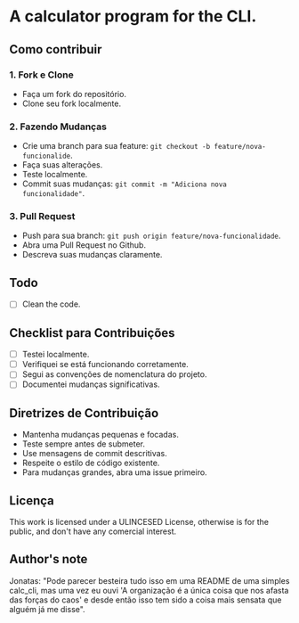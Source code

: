 # A calculator program for the CLI.



## Como contribuir

### 1. Fork e Clone

- Faça um fork do repositório.
- Clone seu fork localmente.

### 2. Fazendo Mudanças

- Crie uma branch para sua feature: `git checkout -b feature/nova-funcionalide`.
- Faça suas alterações.
- Teste localmente.
- Commit suas mudanças: `git commit -m "Adiciona nova funcionalidade"`.

### 3. Pull Request

- Push para sua branch: `git push origin feature/nova-funcionalidade`.
- Abra uma Pull Request no Github.
- Descreva suas mudanças claramente.

## Todo

- [ ] Clean the code.

## Checklist para Contribuições 

- [ ] Testei localmente.
- [ ] Verifiquei se está funcionando corretamente.
- [ ] Segui as convenções de nomenclatura do projeto.
- [ ] Documentei mudanças significativas.

## Diretrizes de Contribuição

- Mantenha mudanças pequenas e focadas.
- Teste sempre antes de submeter.
- Use mensagens de commit descritivas.
- Respeite o estilo de código existente.
- Para mudanças grandes, abra uma issue primeiro.

## Licença 

This work is licensed under a ULINCESED License, otherwise is for the public, and don't have any comercial interest.

## Author's note

Jonatas: "Pode parecer besteira tudo isso em uma README de uma simples calc_cli, mas uma vez eu ouvi 'A organização é a única coisa que nos afasta das forças do caos' e desde então isso tem sido a coisa mais sensata que alguém já me disse".
